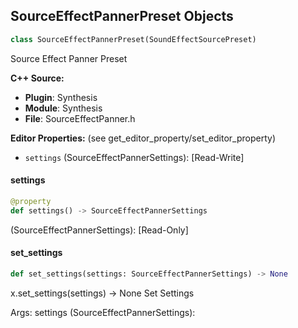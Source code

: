 ## SourceEffectPannerPreset Objects

```python
class SourceEffectPannerPreset(SoundEffectSourcePreset)
```

Source Effect Panner Preset

**C++ Source:**

- **Plugin**: Synthesis
- **Module**: Synthesis
- **File**: SourceEffectPanner.h

**Editor Properties:** (see get_editor_property/set_editor_property)

- ``settings`` (SourceEffectPannerSettings):  [Read-Write]

<a id="unreal.SourceEffectPannerPreset.settings"></a>

#### settings

```python
@property
def settings() -> SourceEffectPannerSettings
```

(SourceEffectPannerSettings):  [Read-Only]

<a id="unreal.SourceEffectPannerPreset.set_settings"></a>

#### set_settings

```python
def set_settings(settings: SourceEffectPannerSettings) -> None
```

x.set_settings(settings) -> None
Set Settings

Args:
    settings (SourceEffectPannerSettings):

<a id="unreal.SourceEffectPhaserPreset"></a>